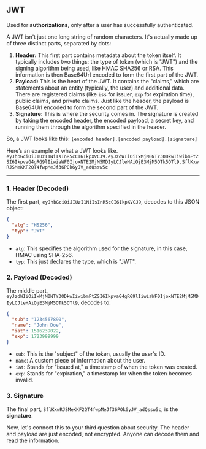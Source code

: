 ## JWT

Used for **authorizations**, only after a user has successfully authenticated.

A JWT isn't just one long string of random characters. It's actually made up of three distinct parts, separated by dots:

1. **Header:** This first part contains metadata about the token itself. It typically includes two things: the type of token (which is "JWT") and the signing algorithm being used, like HMAC SHA256 or RSA. This information is then Base64Url encoded to form the first part of the JWT.
2. **Payload:** This is the heart of the JWT. It contains the "claims," which are statements about an entity (typically, the user) and additional data. There are registered claims (like `iss` for issuer, `exp` for expiration time), public claims, and private claims. Just like the header, the payload is Base64Url encoded to form the second part of the JWT.
3. **Signature:** This is where the security comes in. The signature is created by taking the encoded header, the encoded payload, a secret key, and running them through the algorithm specified in the header.

So, a JWT looks like this: `[encoded header].[encoded payload].[signature]`

Here’s an example of what a JWT looks like.
`eyJhbGciOiJIUzI1NiIsInR5cCI6IkpXVCJ9.eyJzdWIiOiIxMjM0NTY3ODkwIiwibmFtZSI6IkpvaG4gRG9lIiwiaWF0IjoxNTE2MjM5MDIyLCJleHAiOjE3MjM5OTk5OTl9.SflKxwRJSMeKKF2QT4fwpMeJf36POk6yJV_adQssw5c`

---

### 1. Header (Decoded)

The first part, `eyJhbGciOiJIUzI1NiIsInR5cCI6IkpXVCJ9`, decodes to this JSON object:

```JSON
{
  "alg": "HS256",
  "typ": "JWT"
}
```

- `alg`: This specifies the algorithm used for the signature, in this case, HMAC using SHA-256.
- `typ`: This just declares the type, which is "JWT".

### 2. Payload (Decoded)

The middle part, `eyJzdWIiOiIxMjM0NTY3ODkwIiwibmFtZSI6IkpvaG4gRG9lIiwiaWF0IjoxNTE2MjM5MDIyLCJleHAiOjE3MjM5OTk5OTl9`, decodes to:

```JSON
{
  "sub": "1234567890",
  "name": "John Doe",
  "iat": 1516239022,
  "exp": 1723999999
}
```

- `sub`: This is the "subject" of the token, usually the user's ID.
- `name`: A custom piece of information about the user.
- `iat`: Stands for "issued at," a timestamp of when the token was created.
- `exp`: Stands for "expiration," a timestamp for when the token becomes invalid.

### 3. Signature

The final part, `SflKxwRJSMeKKF2QT4fwpMeJf36POk6yJV_adQssw5c`, is the **signature**.

Now, let's connect this to your third question about security. The header and payload are just encoded, not encrypted. Anyone can decode them and read the information.
